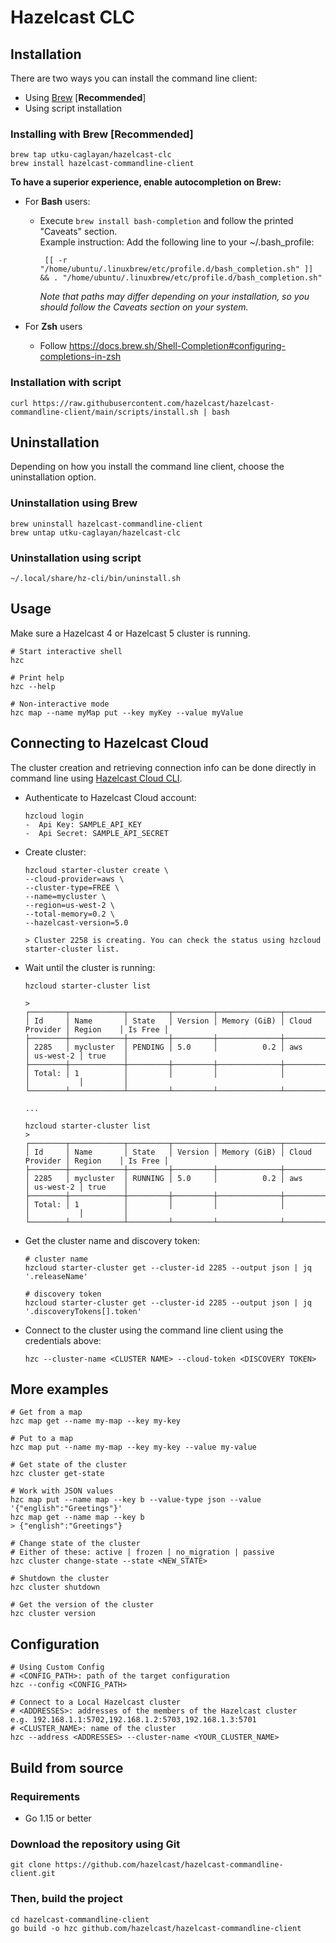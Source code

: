 # Hazelcast CLC

## Installation

There are two ways you can install the command line client:
* Using [Brew](https://brew.sh) [**Recommended**]
* Using script installation

### Installing with Brew [Recommended]

```
brew tap utku-caglayan/hazelcast-clc
brew install hazelcast-commandline-client
```
**To have a superior experience, enable autocompletion on Brew:**
- For **Bash** users:
  - Execute `brew install bash-completion` and follow the printed "Caveats" section.  
    Example instruction:
    Add the following line to your ~/.bash_profile:
    ```
     [[ -r "/home/ubuntu/.linuxbrew/etc/profile.d/bash_completion.sh" ]] && . "/home/ubuntu/.linuxbrew/etc/profile.d/bash_completion.sh"
    ```
    *Note that paths may differ depending on your installation, so you should follow the Caveats section on your system.*

- For **Zsh** users
  - Follow https://docs.brew.sh/Shell-Completion#configuring-completions-in-zsh 

### Installation with script

```
curl https://raw.githubusercontent.com/hazelcast/hazelcast-commandline-client/main/scripts/install.sh | bash
```
  
## Uninstallation

Depending on how you install the command line client, choose the uninstallation option.

### Uninstallation using Brew

```
brew uninstall hazelcast-commandline-client
brew untap utku-caglayan/hazelcast-clc
```

### Uninstallation using script

```
~/.local/share/hz-cli/bin/uninstall.sh
```

## Usage

Make sure a Hazelcast 4 or Hazelcast 5 cluster is running.

```
# Start interactive shell
hzc

# Print help
hzc --help

# Non-interactive mode
hzc map --name myMap put --key myKey --value myValue
```

## Connecting to Hazelcast Cloud

The cluster creation and retrieving connection info can be done directly in command line using [Hazelcast Cloud CLI](https://github.com/hazelcast/hazelcast-cloud-cli).

- Authenticate to Hazelcast Cloud account:

  ```  
  hzcloud login
  -  Api Key: SAMPLE_API_KEY
  -  Api Secret: SAMPLE_API_SECRET
  ```

- Create cluster:

  ```
  hzcloud starter-cluster create \
  --cloud-provider=aws \
  --cluster-type=FREE \
  --name=mycluster \
  --region=us-west-2 \
  --total-memory=0.2 \
  --hazelcast-version=5.0

  > Cluster 2258 is creating. You can check the status using hzcloud starter-cluster list.
  ```
  
- Wait until the cluster is running:

  ```
  hzcloud starter-cluster list
  
  > 
  ┌────────┬────────────┬─────────┬─────────┬──────────────┬────────────────┬───────────┬─────────┐
  │ Id     │ Name       │ State   │ Version │ Memory (GiB) │ Cloud Provider │ Region    │ Is Free │
  ├────────┼────────────┼─────────┼─────────┼──────────────┼────────────────┼───────────┼─────────┤
  │ 2285   │ mycluster  │ PENDING │ 5.0     │          0.2 │ aws            │ us-west-2 │ true    │
  ├────────┼────────────┼─────────┼─────────┼──────────────┼────────────────┼───────────┼─────────┤
  │ Total: │ 1          │         │         │              │                │           │         │
  └────────┴────────────┴─────────┴─────────┴──────────────┴────────────────┴───────────┴─────────┘
  
  ...
  
  hzcloud starter-cluster list
  > 
  ┌────────┬────────────┬─────────┬─────────┬──────────────┬────────────────┬───────────┬─────────┐
  │ Id     │ Name       │ State   │ Version │ Memory (GiB) │ Cloud Provider │ Region    │ Is Free │
  ├────────┼────────────┼─────────┼─────────┼──────────────┼────────────────┼───────────┼─────────┤
  │ 2285   │ mycluster  │ RUNNING │ 5.0     │          0.2 │ aws            │ us-west-2 │ true    │
  ├────────┼────────────┼─────────┼─────────┼──────────────┼────────────────┼───────────┼─────────┤
  │ Total: │ 1          │         │         │              │                │           │         │
  └────────┴────────────┴─────────┴─────────┴──────────────┴────────────────┴───────────┴─────────┘

  ```

- Get the cluster name and discovery token:
  
  ```
  # cluster name
  hzcloud starter-cluster get --cluster-id 2285 --output json | jq '.releaseName'
  
  # discovery token
  hzcloud starter-cluster get --cluster-id 2285 --output json | jq '.discoveryTokens[].token'
  ```

- Connect to the cluster using the command line client using the credentials above:

  ```
  hzc --cluster-name <CLUSTER NAME> --cloud-token <DISCOVERY TOKEN>
  ```


## More examples

```
# Get from a map
hzc map get --name my-map --key my-key

# Put to a map
hzc map put --name my-map --key my-key --value my-value

# Get state of the cluster
hzc cluster get-state

# Work with JSON values
hzc map put --name map --key b --value-type json --value '{"english":"Greetings"}'
hzc map get --name map --key b
> {"english":"Greetings"}

# Change state of the cluster
# Either of these: active | frozen | no_migration | passive
hzc cluster change-state --state <NEW_STATE>

# Shutdown the cluster
hzc cluster shutdown

# Get the version of the cluster
hzc cluster version
```

## Configuration
```
# Using Custom Config
# <CONFIG_PATH>: path of the target configuration
hzc --config <CONFIG_PATH>

# Connect to a Local Hazelcast cluster
# <ADDRESSES>: addresses of the members of the Hazelcast cluster
e.g. 192.168.1.1:5702,192.168.1.2:5703,192.168.1.3:5701
# <CLUSTER_NAME>: name of the cluster
hzc --address <ADDRESSES> --cluster-name <YOUR_CLUSTER_NAME>
```

## Build from source

### Requirements
* Go 1.15 or better
 
### Download the repository using Git
```
git clone https://github.com/hazelcast/hazelcast-commandline-client.git
```

### Then, build the project

```
cd hazelcast-commandline-client
go build -o hzc github.com/hazelcast/hazelcast-commandline-client
```
